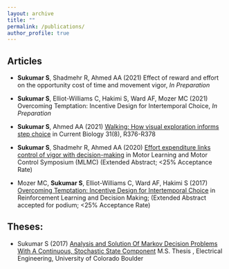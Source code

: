 ```yaml
---
layout: archive
title: ""
permalink: /publications/
author_profile: true
---
```

## Articles
* __Sukumar S__, Shadmehr R, Ahmed AA (2021) Effect of reward and effort on the opportunity cost of time and movement vigor, *In Preparation*

* __Sukumar S__, Elliot-Williams C, Hakimi S, Ward AF,  Mozer MC (2021) Overcoming Temptation: Incentive Design for Intertemporal Choice, *In Preparation*

* __Sukumar S__, Ahmed AA (2021) [Walking: How visual exploration informs step choice](http://ssukumar.github.io/files/CB_dispatch_Sukumar_Ahmed.pdf) in Current Biology 31(8), R376-R378

* __Sukumar S__, Shadmehr R, Ahmed AA (2020) [Effort expenditure links control of vigor with decision-making](http://ssukumar.github.io/files/MLMC_abstract_final.pdf) in Motor Learning and Motor Control Symposium (MLMC) (Extended Abstract; <25% Acceptance Rate)

* Mozer MC, __Sukumar S__, Elliot-Williams C, Ward AF, Hakimi S (2017) [Overcoming Temptation: Incentive Design for Intertemporal Choice](http://ssukumar.github.io/files/rldm_2017.pdf) in Reinforcement Learning and Decision Making; (Extended Abstract accepted for podium; <25% Acceptance Rate)

## Theses:
* Sukumar S (2017) [Analysis and Solution Of Markov Decision Problems With A Continuous, Stochastic State Component](http://ssukumar.github.io/files/MS_thesis.pdf) M.S. Thesis , Electrical Engineering, University of Colorado Boulder
